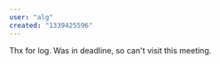 ```yaml
---
user: "alg"
created: "1339425596"
---
```


Thx for log. Was in deadline, so can't visit this meeting.
